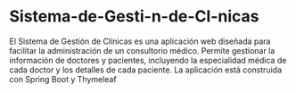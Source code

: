 # Sistema-de-Gesti-n-de-Cl-nicas
El Sistema de Gestión de Clínicas es una aplicación web diseñada para facilitar la administración de un consultorio médico. Permite gestionar la información de doctores y pacientes, incluyendo la especialidad médica de cada doctor y los detalles de cada paciente. La aplicación está construida con Spring Boot y Thymeleaf
